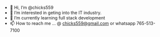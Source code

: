 - 👋 Hi, I’m @chicks559
- 👀 I’m interested in geting into the IT industry.
- 🌱 I’m currently learning full stack development 
- 📫 How to reach me ... @ chicks559@gmail.com or whatsapp 765-513-7100

<!---
chicks559/chicks559 is a ✨ special ✨ repository because its `README.md` (this file) appears on your GitHub profile.
You can click the Preview link to take a look at your changes.
--->
